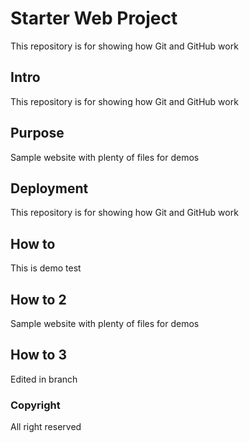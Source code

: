 # Starter Web Project

This repository is for showing how Git and GitHub work


## Intro


This repository is for showing how Git and GitHub work

## Purpose

Sample website with plenty of files for demos


## Deployment
This repository is for showing how Git and GitHub work

## How to

This is demo test

## How to 2


Sample website with plenty of files for demos


## How to 3

Edited in branch
### Copyright

All right reserved